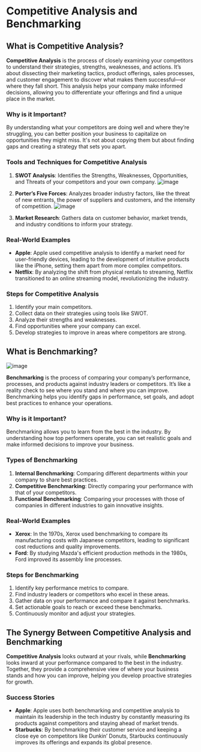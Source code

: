 # Competitive Analysis and Benchmarking

## What is Competitive Analysis?

**Competitive Analysis** is the process of closely examining your competitors to understand their strategies, strengths, weaknesses, and actions. It’s about dissecting their marketing tactics, product offerings, sales processes, and customer engagement to discover what makes them successful—or where they fall short. This analysis helps your company make informed decisions, allowing you to differentiate your offerings and find a unique place in the market.

### Why is it Important?

By understanding what your competitors are doing well and where they’re struggling, you can better position your business to capitalize on opportunities they might miss. It's not about copying them but about finding gaps and creating a strategy that sets you apart.

### Tools and Techniques for Competitive Analysis

1. **SWOT Analysis**: Identifies the Strengths, Weaknesses, Opportunities, and Threats of your competitors and your own company.
![image](https://github.com/user-attachments/assets/9c6c24cb-f4f2-43f9-9db3-666e5dac876a)
2. **Porter’s Five Forces**: Analyzes broader industry factors, like the threat of new entrants, the power of suppliers and customers, and the intensity of competition.
![image](https://github.com/user-attachments/assets/a155bfe7-b324-4a37-90f8-95c0257e86ac)

3. **Market Research**: Gathers data on customer behavior, market trends, and industry conditions to inform your strategy.

### Real-World Examples

- **Apple**: Apple used competitive analysis to identify a market need for user-friendly devices, leading to the development of intuitive products like the iPhone, setting them apart from more complex competitors.
- **Netflix**: By analyzing the shift from physical rentals to streaming, Netflix transitioned to an online streaming model, revolutionizing the industry.

### Steps for Competitive Analysis

1. Identify your main competitors.
2. Collect data on their strategies using tools like SWOT.
3. Analyze their strengths and weaknesses.
4. Find opportunities where your company can excel.
5. Develop strategies to improve in areas where competitors are strong.



## What is Benchmarking?
![image](https://github.com/user-attachments/assets/c056ae0c-37a9-4e19-8b21-3c75132dfb2c)


**Benchmarking** is the process of comparing your company’s performance, processes, and products against industry leaders or competitors. It’s like a reality check to see where you stand and where you can improve. Benchmarking helps you identify gaps in performance, set goals, and adopt best practices to enhance your operations.

### Why is it Important?

Benchmarking allows you to learn from the best in the industry. By understanding how top performers operate, you can set realistic goals and make informed decisions to improve your business.

### Types of Benchmarking

1. **Internal Benchmarking**: Comparing different departments within your company to share best practices.
2. **Competitive Benchmarking**: Directly comparing your performance with that of your competitors.
3. **Functional Benchmarking**: Comparing your processes with those of companies in different industries to gain innovative insights.

### Real-World Examples

- **Xerox**: In the 1970s, Xerox used benchmarking to compare its manufacturing costs with Japanese competitors, leading to significant cost reductions and quality improvements.
- **Ford**: By studying Mazda's efficient production methods in the 1980s, Ford improved its assembly line processes.

### Steps for Benchmarking

1. Identify key performance metrics to compare.
2. Find industry leaders or competitors who excel in these areas.
3. Gather data on your performance and compare it against benchmarks.
4. Set actionable goals to reach or exceed these benchmarks.
5. Continuously monitor and adjust your strategies.

## The Synergy Between Competitive Analysis and Benchmarking

**Competitive Analysis** looks outward at your rivals, while **Benchmarking** looks inward at your performance compared to the best in the industry. Together, they provide a comprehensive view of where your business stands and how you can improve, helping you develop proactive strategies for growth.

### Success Stories

- **Apple**: Apple uses both benchmarking and competitive analysis to maintain its leadership in the tech industry by constantly measuring its products against competitors and staying ahead of market trends.
- **Starbucks**: By benchmarking their customer service and keeping a close eye on competitors like Dunkin’ Donuts, Starbucks continuously improves its offerings and expands its global presence.



